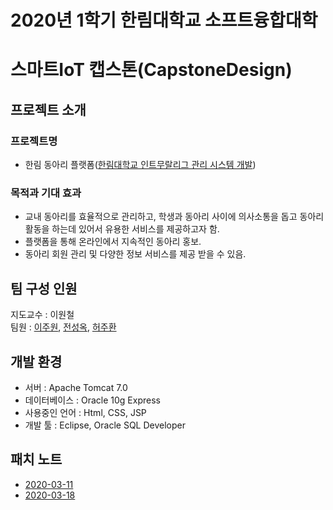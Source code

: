# 2020년 1학기 한림대학교 소프트융합대학
# 스마트IoT 캡스톤(CapstoneDesign)  

  

## 프로젝트 소개
### 프로젝트명
  * 한림 동아리 플랫폼([한림대학교 인트무랄리그 관리 시스템 개발]( https://github.com/juhwanHeo/hallym_club ))  
### 목적과 기대 효과
  * 교내 동아리를 효율적으로 관리하고, 학생과 동아리 사이에 의사소통을 돕고 동아리 활동을 하는데 있어서 유용한 서비스를 제공하고자 함.  
  * 플랫폼을 통해 온라인에서 지속적인 동아리 홍보.  
  * 동아리 회원 관리 및 다양한 정보 서비스를 제공 받을 수 있음.  
  
## 팀 구성 인원
지도교수 : 이원철  
팀원 : [이주원]( https://github.com/juwonlee-dev ), [전성옥]( https://github.com/songokky ), [허주환]( https://github.com/juhwanHeo )  
  
## 개발 환경
 * 서버 : Apache Tomcat 7.0  
 * 데이터베이스 : Oracle 10g Express  
 * 사용중인 언어 : Html, CSS, JSP  
 * 개발 툴 : Eclipse, Oracle SQL Developer  
  
## 패치 노트
 * [2020-03-11]( https://github.com/juhwanHeo/hallym_club/blob/master/changeLog/2020.03.11.md )  
 * [2020-03-18]( https://github.com/juhwanHeo/hallym_club/blob/master/changeLog/2020.03.18.md )  
 
